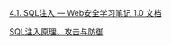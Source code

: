 [4.1. SQL注入 — Web安全学习笔记 1.0 文档](https://websec.readthedocs.io/zh/latest/vuln/sql/index.html)

[SQL注入原理、攻击与防御](https://fasionchan.com/network/security/sql-injection/)
